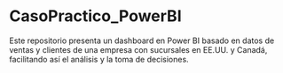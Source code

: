 # CasoPractico_PowerBI
Este repositorio presenta un dashboard en Power BI basado en datos de ventas y clientes de una empresa con sucursales en EE.UU. y Canadá, facilitando así el análisis y la toma de decisiones.
